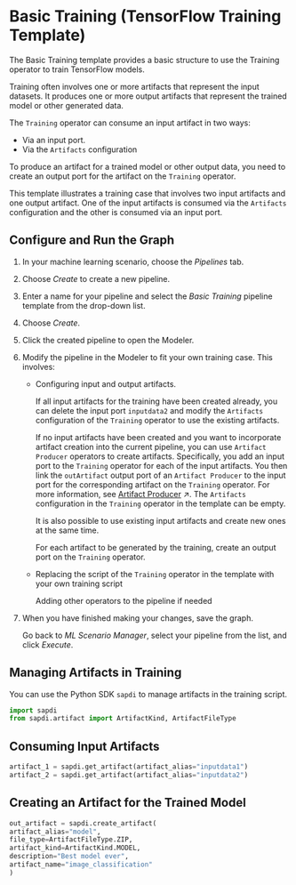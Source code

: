 <!-- loio0acb9032d24a46b5b4a5251202e08649 -->

# Basic Training \(TensorFlow Training Template\)

The Basic Training template provides a basic structure to use the Training operator to train TensorFlow models.



Training often involves one or more artifacts that represent the input datasets. It produces one or more output artifacts that represent the trained model or other generated data.

The `Training` operator can consume an input artifact in two ways:

-   Via an input port.
-   Via the `Artifacts` configuration

To produce an artifact for a trained model or other output data, you need to create an output port for the artifact on the `Training` operator.

This template illustrates a training case that involves two input artifacts and one output artifact. One of the input artifacts is consumed via the `Artifacts` configuration and the other is consumed via an input port.



<a name="loio0acb9032d24a46b5b4a5251202e08649__section_ff2_ljb_vmb"/>

## Configure and Run the Graph

1.  In your machine learning scenario, choose the *Pipelines* tab.

2.  Choose *Create* to create a new pipeline.

3.  Enter a name for your pipeline and select the *Basic Training* pipeline template from the drop-down list.

4.  Choose *Create*.

5.  Click the created pipeline to open the Modeler.

6.  Modify the pipeline in the Modeler to fit your own training case. This involves:

    -   Configuring input and output artifacts.

        If all input artifacts for the training have been created already, you can delete the input port `inputdata2` and modify the `Artifacts` configuration of the `Training` operator to use the existing artifacts.

        If no input artifacts have been created and you want to incorporate artifact creation into the current pipeline, you can use `Artifact Producer` operators to create artifacts. Specifically, you add an input port to the `Training` operator for each of the input artifacts. You then link the `outArtifact` output port of an `Artifact Producer` to the input port for the corresponding artifact on the `Training` operator. For more information, see [Artifact Producer](https://help.sap.com/viewer/9182d964573745e89f523395d7c43e53/Dev/en-US/9b8b01884a1e47c9a925e350fcc6b97f.html "The Artifact Producer operator registers the artifact (dataset, model or other) given as input and returns the artifact's generated ID.") :arrow_upper_right:. The `Artifacts` configuration in the `Training` operator in the template can be empty.

        It is also possible to use existing input artifacts and create new ones at the same time.

        For each artifact to be generated by the training, create an output port on the `Training` operator.

    -   Replacing the script of the `Training` operator in the template with your own training script

        Adding other operators to the pipeline if needed


7.  When you have finished making your changes, save the graph.

    Go back to *ML Scenario Manager*, select your pipeline from the list, and click *Execute*.




<a name="loio0acb9032d24a46b5b4a5251202e08649__section_grn_rkb_vmb"/>

## Managing Artifacts in Training

You can use the Python SDK `sapdi` to manage artifacts in the training script.

```py
import sapdi
from sapdi.artifact import ArtifactKind, ArtifactFileType
```



<a name="loio0acb9032d24a46b5b4a5251202e08649__section_j5y_rkb_vmb"/>

## Consuming Input Artifacts

```py
artifact_1 = sapdi.get_artifact(artifact_alias="inputdata1")
artifact_2 = sapdi.get_artifact(artifact_alias="inputdata2")
```



<a name="loio0acb9032d24a46b5b4a5251202e08649__section_jvh_skb_vmb"/>

## Creating an Artifact for the Trained Model

```py
out_artifact = sapdi.create_artifact(
artifact_alias="model", 
file_type=ArtifactFileType.ZIP,
artifact_kind=ArtifactKind.MODEL,
description="Best model ever",
artifact_name="image_classification"
)
```

